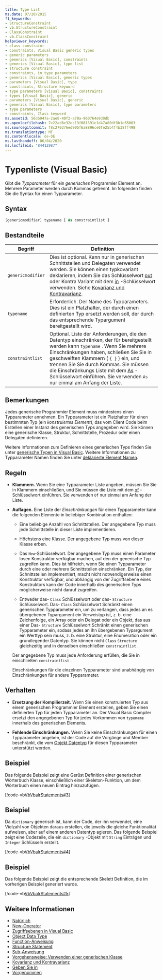 ```yaml
---
title: Type List
ms.date: 07/20/2015
f1_keywords:
- StructureConstraint
- vb.StructureConstraint
- ClassConstraint
- vb.ClassConstraint
helpviewer_keywords:
- class constraint
- constraints, Visual Basic generic types
- generic parameters
- generics [Visual Basic], constraints
- generics [Visual Basic], type list
- structure constraint
- constraints, in type parameters
- generics [Visual Basic], generic types
- parameters [Visual Basic], type
- constraints, Structure keyword
- type parameters [Visual Basic], constraints
- types [Visual Basic], generic
- parameters [Visual Basic], generic
- generics [Visual Basic], type parameters
- type parameters
- constraints, Class keyword
ms.assetid: 56db947a-2ae8-40f2-a70a-960764e9d0db
ms.openlocfilehash: 7e22ad6e32ec13f081391e1d47a80df8b1e65063
ms.sourcegitcommit: f8c270376ed905f6a8896ce0fe25b4f4b38ff498
ms.translationtype: MT
ms.contentlocale: de-DE
ms.lasthandoff: 06/04/2020
ms.locfileid: "84412987"
---
```

# <a name="type-list-visual-basic"></a>Typenliste (Visual Basic)

Gibt die *Typparameter* für ein *generisches* Programmier Element an. Mehrere Parameter werden durch Kommas getrennt. Im folgenden finden Sie die Syntax für einen Typparameter.

## <a name="syntax"></a>Syntax

```vb
[genericmodifier] typename [ As constraintlist ]
```

## <a name="parts"></a>Bestandteile

|Begriff|Definition|
|---|---|
|`genericmodifier`|Dies ist optional. Kann nur in generischen Schnittstellen und Delegaten verwendet werden. Sie können einen typkovariant deklarieren, indem Sie das Schlüsselwort [out](../modifiers/out-generic-modifier.md) oder Kontra Variant mit dem [in](../modifiers/in-generic-modifier.md) -Schlüsselwort verwenden. Siehe [Kovarianz und Kontravarianz](../../programming-guide/concepts/covariance-contravariance/index.md).|
|`typename`|Erforderlich. Der Name des Typparameters. Dies ist ein Platzhalter, der durch einen definierten Typ ersetzt werden soll, der durch das entsprechende Typargument bereitgestellt wird.|
|`constraintlist`|Optional. Liste der Anforderungen, die den Datentyp einschränken, der für bereitgestellt werden kann `typename` . Wenn Sie mehrere Einschränkungen haben, schließen Sie Sie in geschweiften Klammern ( `{ }` ) ein, und trennen Sie Sie durch Kommas. Sie müssen die Einschränkungs Liste mit dem [As](as-clause.md) -Schlüsselwort einführen. Sie verwenden `As` nur einmal am Anfang der Liste.|

## <a name="remarks"></a>Bemerkungen

Jedes generische Programmier Element muss mindestens einen Typparameter annehmen. Ein Typparameter ist ein Platzhalter für einen bestimmten Typ (ein *konstruiertes Element*), das vom Client Code beim Erstellen einer Instanz des generischen Typs angegeben wird. Sie können eine generische Klasse, Struktur, Schnittstelle, Prozedur oder einen Delegaten definieren.

Weitere Informationen zum Definieren eines generischen Typs finden Sie unter [generische Typen in Visual Basic](../../programming-guide/language-features/data-types/generic-types.md). Weitere Informationen zu Typparameter Namen finden Sie unter [deklarierte Element Namen](../../programming-guide/language-features/declared-elements/declared-element-names.md).

## <a name="rules"></a>Regeln

- **Klammern.** Wenn Sie eine Typparameter Liste angeben, müssen Sie Sie in Klammern einschließen, und Sie müssen die Liste mit dem [of](of-clause.md) -Schlüsselwort einführen. Sie verwenden `Of` nur einmal am Anfang der Liste.

- **Auflagen.** Eine Liste der *Einschränkungen* für einen Typparameter kann die folgenden Elemente in beliebiger Kombination enthalten:

  - Eine beliebige Anzahl von Schnittstellen. Der angegebene Typ muss jede Schnittstelle in dieser Liste implementieren.

  - Höchstens eine Klasse. Der angegebene Typ muss von dieser Klasse erben.

  - Das `New`-Schlüsselwort. Der angegebene Typ muss einen Parameter losen Konstruktor verfügbar machen, auf den der generische Typ zugreifen kann. Dies ist hilfreich, wenn Sie einen Typparameter durch eine oder mehrere Schnittstellen einschränken. Ein Typ, der Schnittstellen implementiert, macht nicht notwendigerweise einen Konstruktor verfügbar, und abhängig von der Zugriffsebene eines Konstruktors kann der Code innerhalb des generischen Typs möglicherweise nicht darauf zugreifen.

  - Entweder das- `Class` Schlüsselwort oder das- `Structure` Schlüsselwort. Das- `Class` Schlüsselwort Schränkt einen generischen Typparameter ein, um zu verlangen, dass jedes an es übergebenen Typargument ein Verweistyp ist, z. b. eine Zeichenfolge, ein Array oder ein Delegat oder ein Objekt, das aus einer Das- `Structure` Schlüsselwort Schränkt einen generischen Typparameter ein, sodass jedes an ihn übergebenen Typargument ein Werttyp sein muss, z. b. eine Struktur, eine Enumeration oder ein grundlegender Datentyp. Sie können nicht `Class` `Structure` gleichzeitig und in denselben einschließen `constraintlist` .

  Der angegebene Typ muss jede Anforderung erfüllen, die Sie in einschließen `constraintlist` .

  Einschränkungen für die einzelnen Typparameter sind unabhängig von Einschränkungen für andere Typparameter.

## <a name="behavior"></a>Verhalten

- **Ersetzung der Kompilierzeit.** Wenn Sie einen konstruierten Typ aus einem generischen Programmier Element erstellen, geben Sie einen definierten Typ für jeden Typparameter an. Der Visual Basic Compiler ersetzt den angegebenen Typ für jedes Vorkommen von `typename` innerhalb des generischen Elements.

- **Fehlende Einschränkungen.** Wenn Sie keine Einschränkungen für einen Typparameter angeben, ist der Code auf die Vorgänge und Member beschränkt, die vom [Objekt Datentyp](../data-types/object-data-type.md) für diesen Typparameter unterstützt werden.

## <a name="example"></a>Beispiel

Das folgende Beispiel zeigt eine Gerüst Definition einer generischen Wörterbuch Klasse, einschließlich einer Skeleton-Funktion, um dem Wörterbuch einen neuen Eintrag hinzuzufügen.

[!code-vb[VbVbalrStatements#3](~/samples/snippets/visualbasic/VS_Snippets_VBCSharp/VbVbalrStatements/VB/Class1.vb#3)]

## <a name="example"></a>Beispiel

Da `dictionary` generisch ist, kann der Code, der ihn verwendet, eine Vielzahl von Objekten daraus erstellen, die jeweils die gleiche Funktionalität aufweisen, aber auf einem anderen Datentyp agieren. Das folgende Beispiel zeigt eine Codezeile, die ein `dictionary` -Objekt mit `String` Einträgen und `Integer` Schlüsseln erstellt.

[!code-vb[VbVbalrStatements#4](~/samples/snippets/visualbasic/VS_Snippets_VBCSharp/VbVbalrStatements/VB/Class1.vb#4)]

## <a name="example"></a>Beispiel

Das folgende Beispiel zeigt die entsprechende Skelett Definition, die im vorherigen Beispiel generiert wurde.

[!code-vb[VbVbalrStatements#5](~/samples/snippets/visualbasic/VS_Snippets_VBCSharp/VbVbalrStatements/VB/Class1.vb#5)]

## <a name="see-also"></a>Weitere Informationen

- [Natürlich](of-clause.md)
- [New-Operator](../operators/new-operator.md)
- [Zugriffsebenen in Visual Basic](../../programming-guide/language-features/declared-elements/access-levels.md)
- [Object Data Type](../data-types/object-data-type.md)
- [Function-Anweisung](function-statement.md)
- [Structure Statement](structure-statement.md)
- [Sub-Anweisung](sub-statement.md)
- [Vorgehensweise: Verwenden einer generischen Klasse](../../programming-guide/language-features/data-types/how-to-use-a-generic-class.md)
- [Kovarianz und Kontravarianz](../../programming-guide/concepts/covariance-contravariance/index.md)
- [Geben Sie in](../modifiers/in-generic-modifier.md)
- [Vorgenommen](../modifiers/out-generic-modifier.md)
